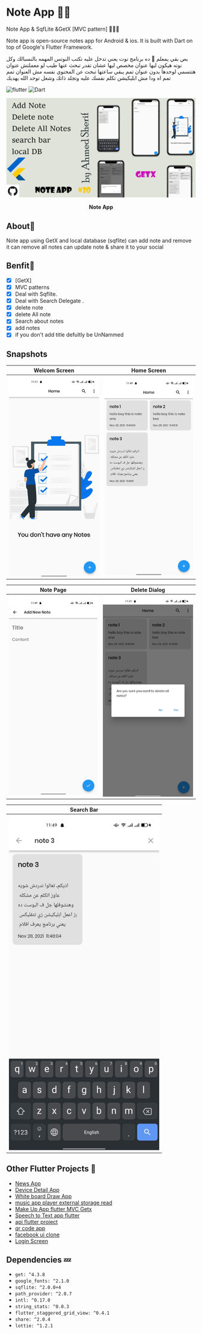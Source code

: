 # Note App ✍🏻
Note App & SqfLite &GetX [MVC pattern] 👨🏻‍💻

Note app is open-source notes app for Android & ios. It is built with Dart on top of Google's Flutter Framework.

بص بقي يمعلم 👀 ده برنامج نوت يعني تدخل عليه تكتب النوتس المهمه بالنسبالك وكل نوته هيكون ليها عنوان مخصص ليها عشان تقدر تبحث عنها طيب لو معملتش عنوان هتتسمي لوحدها بدون عنوان تمم يبقي ساعتها تبحث عن المحتوي نفسه مش العنوان تمم تمم
اه ودا مش ابليكيشن تكلم نفسك عليه وتجلد ذاتك وشغل توحد الله يهديك


![flutter](https://img.shields.io/badge/Flutter-Framework-green?logo=flutter)
![Dart](https://img.shields.io/badge/Dart-Language-blue?logo=dart)


<p><img src="snapshot/here.png" /></p>
<p align="center"><b>Note App</b></p>




## About🤠

Note app using GetX and local database (sqflite) can add note and remove it
can remove all notes can update note & share it to your social

## Benfit👻

- [x] [GetX]
- [x] MVC patterns
- [x] Deal with Sqflite.
- [x] Deal with Search Delegate .
- [x] delete note
- [x] delete All note
- [x] Search about notes
- [x] add notes
- [x] if you don't add title defultly be UnNammed

## Snapshots

| Welcom Screen | Home Screen |
|------|-------|
|<img src="snapshot/welcom.jpg" width="400">|<img src="snapshot/home.jpg" width="400">|

| Note Page | Delete Dialog|
|------|-------|
|<img src="snapshot/add.jpg" width="400">|<img src="snapshot/delete.jpg" width="400">|

| Search Bar
|------
|<img src="snapshot/search.jpg" width="400">



## Other Flutter Projects 🔐 
- [News App](https://github.com/itsherifAhmed/NewsApp)
- [Device Detail App](https://github.com/itsherifAhmed/device-detail-app)
- [White board Draw App](https://github.com/itsherifAhmed/draw-app)
- [music app player external storage read](https://github.com/itsherifAhmed/Music-Player-Read-external-Storage-Flutter-app)
- [Make Up App flutter MVC Getx](https://github.com/itsherifAhmed/MakeUp-App)
- [Speech to Text app flutter](https://github.com/itsherifAhmed/Speech-to-text-app)
- [api flutter project](https://github.com/itsherifAhmed/apiFlutter-Project)
- [qr code app](https://github.com/itsherifAhmed/qr-barcode)
- [facebook ui clone](https://github.com/itsherifAhmed/facebook-ui-clone)
- [Login Screen](https://github.com/itsherifAhmed/login-screen)


## Dependencies 💤
 -  `get: ^4.3.8`
 -  `google_fonts: ^2.1.0`
 -  `sqflite: ^2.0.0+4`
 -  `path_provider: ^2.0.7`
 -  `intl: ^0.17.0`
 -  `string_stats: ^0.0.3`
 -  `flutter_staggered_grid_view: ^0.4.1`
 -  `share: ^2.0.4`
 -  `lottie: ^1.2.1`
